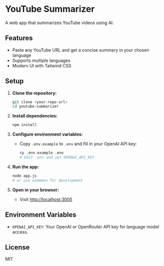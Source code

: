 # YouTube Summarizer

A web app that summarizes YouTube videos using AI.

## Features
- Paste any YouTube URL and get a concise summary in your chosen language
- Supports multiple languages
- Modern UI with Tailwind CSS

## Setup

1. **Clone the repository:**
   ```bash
   git clone <your-repo-url>
   cd youtube-summarizer
   ```

2. **Install dependencies:**
   ```bash
   npm install
   ```

3. **Configure environment variables:**
   - Copy `.env.example` to `.env` and fill in your OpenAI API key:
     ```bash
     cp .env.example .env
     # Edit .env and set OPENAI_API_KEY
     ```

4. **Run the app:**
   ```bash
   node app.js
   # or use nodemon for development
   ```

5. **Open in your browser:**
   - Visit [http://localhost:3005](http://localhost:3005)

## Environment Variables

- `OPENAI_API_KEY`: Your OpenAI or OpenRouter API key for language model access.

## License

MIT 